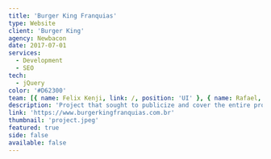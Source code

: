 ```yaml
---
title: 'Burger King Franquias'
type: Website
client: 'Burger King'
agency: Newbacon
date: 2017-07-01
services:
  - Development
  - SEO
tech:
  - jQuery
color: '#D62300'
team: [{ name: Felix Kenji, link: /, position: 'UI' }, { name: Rafael, link: /, position: 'Back-end' }]
description: 'Project that sought to publicize and cover the entire process to acquire a Burger King franchise, with: 1. landing page with the objective of publicizing the benefits of acquiring a franchise store, also collecting information from possible interested parties for later contact; 2. Administrative system that assisted the user in acquiring the franchise; and 3. Management system that enabled the sales team to contact interested users.'
link: 'https://www.burgerkingfranquias.com.br'
thumbnail: 'project.jpeg'
featured: true
side: false
available: false
---
```

